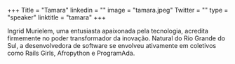 +++
Title = "Tamara"
linkedin = ""
image = "tamara.jpeg"
Twitter = ""
type = "speaker"
linktitle = "tamara"
+++

Ingrid Murielem, uma entusiasta apaixonada pela tecnologia, acredita firmemente no poder transformador da inovação. Natural do Rio Grande do Sul, a desenvolvedora de software se envolveu ativamente em coletivos como Rails Girls, Afropython e ProgramAda. 